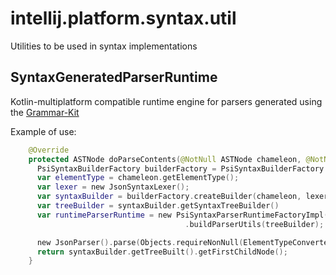 # intellij.platform.syntax.util

Utilities to be used in syntax implementations

## SyntaxGeneratedParserRuntime

Kotlin-multiplatform compatible runtime engine for parsers generated using the [Grammar-Kit](https://github.com/JetBrains/Grammar-Kit)

Example of use:

```kotlin
    @Override
    protected ASTNode doParseContents(@NotNull ASTNode chameleon, @NotNull PsiElement psi) {
      PsiSyntaxBuilderFactory builderFactory = PsiSyntaxBuilderFactory.getInstance();
      var elementType = chameleon.getElementType();
      var lexer = new JsonSyntaxLexer();
      var syntaxBuilder = builderFactory.createBuilder(chameleon, lexer, getLanguage(), chameleon.getChars());
      var treeBuilder = syntaxBuilder.getSyntaxTreeBuilder()
      var runtimeParserRuntime = new PsiSyntaxParserRuntimeFactoryImpl(JsonLanguage.INSTANCE)
                                       .buildParserUtils(treeBuilder);

      new JsonParser().parse(Objects.requireNonNull(ElementTypeConverters.getConverter(JsonLanguage)).convert(elementType), runtimeParserRuntime);
      return syntaxBuilder.getTreeBuilt().getFirstChildNode();
    }
```